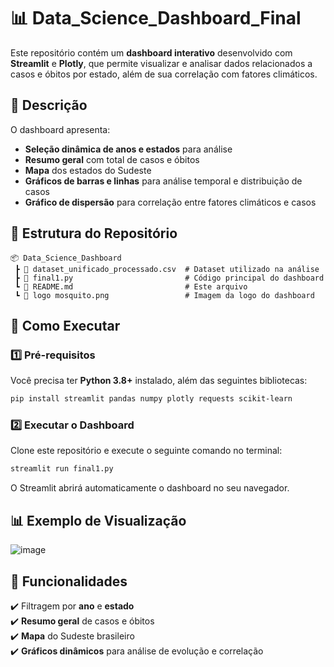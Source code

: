 # 📊  Data_Science_Dashboard_Final

Este repositório contém um **dashboard interativo** desenvolvido com **Streamlit** e **Plotly**, que permite visualizar e analisar dados relacionados a casos e óbitos por estado, além de sua correlação com fatores climáticos.  

## 📝 Descrição  

O dashboard apresenta:  

- **Seleção dinâmica de anos e estados** para análise  
- **Resumo geral** com total de casos e óbitos  
- **Mapa** dos estados do Sudeste  
- **Gráficos de barras e linhas** para análise temporal e distribuição de casos  
- **Gráfico de dispersão** para correlação entre fatores climáticos e casos  

## 📂 Estrutura do Repositório  

```
📦 Data_Science_Dashboard
 ┣ 📜 dataset_unificado_processado.csv  # Dataset utilizado na análise
 ┣ 📜 final1.py                         # Código principal do dashboard
 ┗ 📜 README.md                         # Este arquivo
 ┗ 📜 logo mosquito.png                 # Imagem da logo do dashboard
```

## 🚀 Como Executar  

### 1️⃣ Pré-requisitos  
Você precisa ter **Python 3.8+** instalado, além das seguintes bibliotecas:  

```bash
pip install streamlit pandas numpy plotly requests scikit-learn
```

### 2️⃣ Executar o Dashboard  
Clone este repositório e execute o seguinte comando no terminal:  

```bash
streamlit run final1.py
```

O Streamlit abrirá automaticamente o dashboard no seu navegador.  

## 📊 Exemplo de Visualização  

 
![image](https://github.com/user-attachments/assets/4f18259d-d1d6-48d9-ad45-15ca88d1f61c)


## 📌 Funcionalidades  

✔️ Filtragem por **ano** e **estado**  
✔️ **Resumo geral** de casos e óbitos  
✔️ **Mapa** do Sudeste brasileiro  
✔️ **Gráficos dinâmicos** para análise de evolução e correlação  


